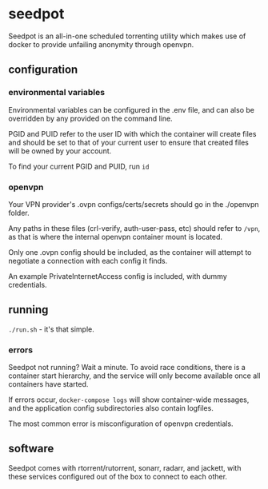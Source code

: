 # seedpot

Seedpot is an all-in-one scheduled torrenting utility which makes use of docker to provide unfailing anonymity through openvpn.

## configuration

### environmental variables

Environmental variables can be configured in the .env file, and can also be overridden by any provided on the command line.

PGID and PUID refer to the user ID with which the container will create files and should be set to that of your current user to ensure that created files will be owned by your account.

To find your current PGID and PUID, run `id`

### openvpn

Your VPN provider's .ovpn configs/certs/secrets should go in the ./openvpn folder.

Any paths in these files (crl-verify, auth-user-pass, etc) should refer to `/vpn`, as that is where the internal openvpn container mount is located.

Only one .ovpn config should be included, as the container will attempt to negotiate a connection with each config it finds.

An example PrivateInternetAccess config is included, with dummy credentials.

## running

`./run.sh` - it's that simple.

### errors

Seedpot not running? Wait a minute. To avoid race conditions, there is a container start hierarchy, and the service will only become available once all containers have started.

If errors occur, `docker-compose logs` will show container-wide messages, and the application config subdirectories also contain logfiles.

The most common error is misconfiguration of openvpn credentials.

## software

Seedpot comes with rtorrent/rutorrent, sonarr, radarr, and jackett, with these services configured out of the box to connect to each other.
